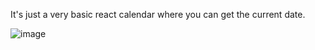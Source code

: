 It's just a very basic react calendar where you can get the current date.


![image](https://user-images.githubusercontent.com/68081983/218275368-6cd12030-4f96-47f4-8dfb-7709d6f196d6.png)
